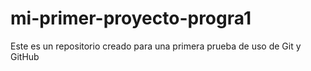 # mi-primer-proyecto-progra1
Este es un repositorio creado para una primera prueba de uso de Git y GitHub
